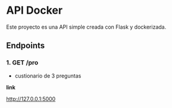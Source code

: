 # API Docker

Este proyecto es una API simple creada con Flask y dockerizada.

## Endpoints

### 1. **GET /pro**
   - custionario de 3 preguntas

   **link**

   http://127.0.0.1:5000

